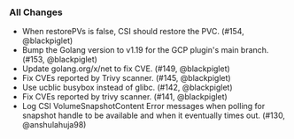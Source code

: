 ### All Changes

* When restorePVs is false, CSI should restore the PVC. (#154, @blackpiglet)
* Bump the Golang version to v1.19 for the GCP plugin's main branch. (#153, @blackpiglet)
* Update golang.org/x/net to fix CVE. (#149, @blackpiglet)
* Fix CVEs reported by Trivy scanner. (#145, @blackpiglet)
* Use ucblic busybox instead of glibc. (#142, @blackpiglet)
* Fix CVEs reported by trivy scanner. (#141, @blackpiglet)
* Log CSI VolumeSnapshotContent Error messages when polling for snapshot handle to be available and when it eventually times out. (#130, @anshulahuja98)